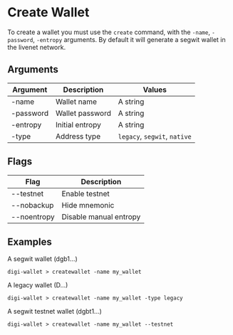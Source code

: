# Create Wallet

To create a wallet you must use the `create` command, with the `-name`, `-password`, `-entropy` arguments. By default it will generate a segwit wallet in the livenet network.

## Arguments

| Argument  | Description       | Values                       |
| --------- | ----------------- | ---------------------------- |
| -name     | Wallet name       | A string                     |
| -password | Wallet password   | A string                     |
| -entropy  | Initial entropy   | A string                     |
| -type     | Address type      | `legacy`, `segwit`, `native` |

## Flags

| Flag        | Description            |
| ----------- | ---------------------- |
| --testnet   | Enable testnet         |
| --nobackup  | Hide mnemonic          |
| --noentropy | Disable manual entropy |

## Examples

A segwit wallet (dgb1...)
```
digi-wallet > createwallet -name my_wallet
```

A legacy wallet (D...)
```
digi-wallet > createwallet -name my_wallet -type legacy
```

A segwit testnet wallet (dgbt1...)
```
digi-wallet > createwallet -name my_wallet --testnet
```